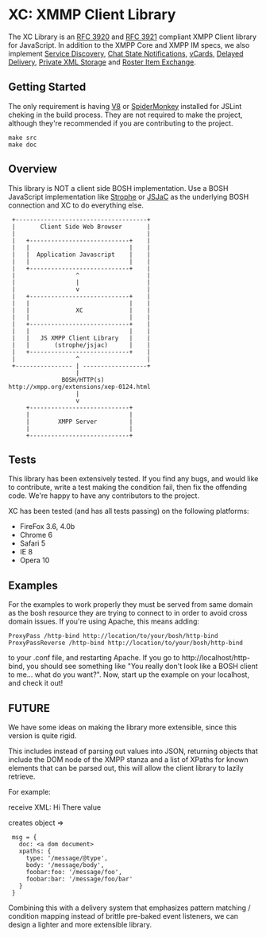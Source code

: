 XC: XMMP Client Library
=======================

The XC Library is an [RFC 3920](http://xmpp.org/rfcs/rfc3920.html) and [RFC 3921](http://xmpp.org/rfcs/rfc3921.html) compliant XMPP Client library for JavaScript. In addition to the XMPP Core and XMPP IM specs, we also implement [Service Discovery](http://xmpp.org/extensions/xep-0030.html), [Chat State Notifications](http://xmpp.org/extensions/xep-0085.html), [vCards](http://xmpp.org/extensions/xep-0054.html), [Delayed Delivery](http://xmpp.org/extensions/xep-0203.html),  [Private XML Storage](http://xmpp.org/extensions/xep-0049.html) and [Roster Item Exchange](http://xmpp.org/extensions/xep-0144.html).

Getting Started
---------------
The only requirement is having [V8](http://code.google.com/p/v8/) or [SpiderMonkey](http://www.mozilla.org/js/spidermonkey/) installed for JSLint cheking in the build process. They are not required to make the project, although they're recommended if you are contributing to the project.

    make src
    make doc

Overview
--------
This library is NOT a client side BOSH implementation. Use a BOSH JavaScript implementation like [Strophe](http://code.stanziq.com/strophe/) or [JSJaC](http://blog.jwchat.org/jsjac/) as the underlying BOSH connection and XC to do everything else.


     +-------------------------------------+
     |       Client Side Web Browser       |
     |                                     |
     |   +----------------------------+    |
     |   |                            |    |
     |   |  Application Javascript    |    |
     |   |                            |    |
     |   +----------------------------+    |
     |                 ^                   |
     |                 |                   |
     |                 v                   |
     |   +----------------------------+    |
     |   |                            |    |
     |   |             XC             |    |
     |   |                            |    |
     |   +----------------------------+    |
     |   |                            |    |
     |   |   JS XMPP Client Library   |    |
     |   |       (strophe/jsjac)      |    |
     |   +----------------------------+    |
     |                 ^                   |
     +---------------- | ------------------+
                       |
                   BOSH/HTTP(s)
    http://xmpp.org/extensions/xep-0124.html
                       |
                       v
         +----------------------------+
         |                            |
         |        XMPP Server         |
         |                            |
         +----------------------------+

Tests
-----
This library has been extensively tested. If you find any bugs, and would like to contribute, write a test making the condition fail, then fix the offending code. We're happy to have any contributors to the project.

XC has been tested (and has all tests passing) on the following platforms:

* FireFox 3.6, 4.0b
* Chrome 6
* Safari 5
* IE 8
* Opera 10

Examples
--------
For the examples to work properly they must be served from same domain as the bosh resource they are trying to connect to in order to avoid cross domain issues. If you're using Apache, this means adding:

    ProxyPass /http-bind http://location/to/your/bosh/http-bind
    ProxyPassReverse /http-bind http://location/to/your/bosh/http-bind

to your .conf file, and restarting Apache. If you go to http://localhost/http-bind, you should see something like "You really don't look like a BOSH client to me... what do you want?". Now, start up the example on your localhost, and check it out!

FUTURE
------

We have some ideas on making the library more extensible, since this version is quite rigid.

This includes instead of parsing out values into JSON, returning objects that include the DOM node of the XMPP stanza and a list of XPaths for known elements that can be parsed out, this will allow the client library to lazily retrieve.

For example:

receive XML: 
     <message type='chat'>
       <body>Hi There</body>
       <foo xmlns="urn:foobar"><bar>value</bar></foo>
     </message>

creates object =>

     msg = {
       doc: <a dom document>
       xpaths: {
         type: '/message/@type',
         body: '/message/body',
         foobar:foo: '/message/foo',
         foobar:bar: '/message/foo/bar'
       }
     }

Combining this with a delivery system that emphasizes pattern matching / condition mapping instead of brittle pre-baked event listeners, we can design a lighter and more extensible library.
